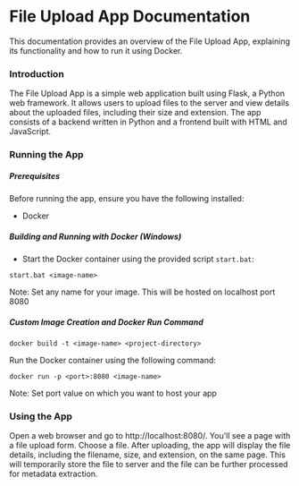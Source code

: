 # File Upload App Documentation

This documentation provides an overview of the File Upload App, explaining its functionality and how to run it using Docker.

### Introduction
The File Upload App is a simple web application built using Flask, a Python web framework. It allows users to upload files to the server and view details about the uploaded files, including their size and extension. The app consists of a backend written in Python and a frontend built with HTML and JavaScript.

### Running the App
##### Prerequisites

Before running the app, ensure you have the following installed:
- Docker

##### Building and Running with Docker (Windows)

- Start the Docker container using the provided script `start.bat`:
```
start.bat <image-name>
```
Note: Set any name for your image. This will be hosted on localhost port 8080

##### Custom Image Creation and Docker Run Command
```
docker build -t <image-name> <project-directory>
```
Run the Docker container using the following command:
```
docker run -p <port>:8080 <image-name>
```
Note: Set port value on which you want to host your app
### Using the App
Open a web browser and go to http://localhost:8080/.
You'll see a page with a file upload form. Choose a file.
After uploading, the app will display the file details, including the filename, size, and extension, on the same page.
This will temporarily store the file to server and the file can be further processed for metadata extraction.
